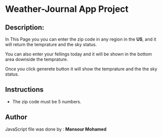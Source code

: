 # Weather-Journal App Project

## Description:
In This Page you you can enter the zip code in any region in the **US**, and it will return the temprature and the sky status.

You can also enter your fellings today and it will be shown in the bottom area downside the temprature.

Once you click generete button it will show the temprature and the the sky status.

## Instructions
- The zip code must be 5 numbers.
  

## Author 
JavaScript file was done by : **Mansour Mohamed**

